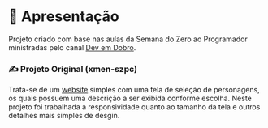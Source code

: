 # 📖 Apresentação

Projeto criado com base nas aulas da Semana do Zero ao Programador ministradas pelo canal [Dev em Dobro](https://www.youtube.com/@DevemDobro).

### ✍️ Projeto Original (xmen-szpc)

Trata-se de um [website](https://anthonypablo.github.io/xmen-szpc/) simples com uma tela de seleção de personagens, os quais possuem uma descrição a ser exibida conforme escolha. 
Neste projeto foi trabalhada a responsividade quanto ao tamanho da tela e outros detalhes mais simples de desgin.